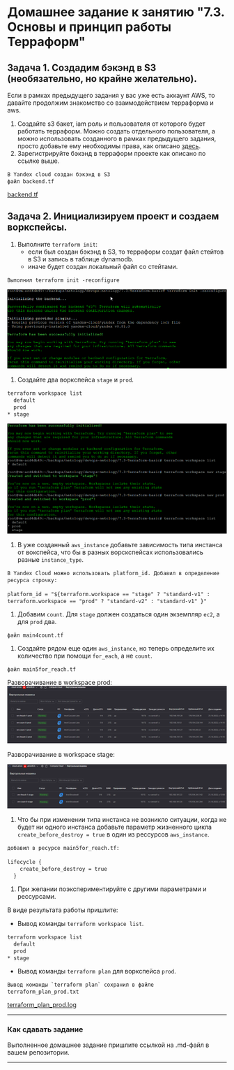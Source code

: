 # Домашнее задание к занятию "7.3. Основы и принцип работы Терраформ"

## Задача 1. Создадим бэкэнд в S3 (необязательно, но крайне желательно).

Если в рамках предыдущего задания у вас уже есть аккаунт AWS, то давайте продолжим знакомство со взаимодействием
терраформа и aws. 

1. Создайте s3 бакет, iam роль и пользователя от которого будет работать терраформ. Можно создать отдельного пользователя,
а можно использовать созданного в рамках предыдущего задания, просто добавьте ему необходимы права, как описано 
[здесь](https://www.terraform.io/docs/backends/types/s3.html).
1. Зарегистрируйте бэкэнд в терраформ проекте как описано по ссылке выше. 
```
В Yandex cloud создан бэкэнд в S3
файл backend.tf
```
[backend.tf](backend.tf)

## Задача 2. Инициализируем проект и создаем воркспейсы. 

1. Выполните `terraform init`:
    * если был создан бэкэнд в S3, то терраформ создат файл стейтов в S3 и запись в таблице 
dynamodb.
    * иначе будет создан локальный файл со стейтами.  

```
Выполнил terraform init -reconfigure
```
![7.3_tf_init](img/7.3_tf_init.png "terraform init")

1. Создайте два воркспейса `stage` и `prod`.

```
terraform workspace list
  default
  prod
* stage
```

![7.3_workspases](img/7.3_workspases.png "terraform workspaces")

1. В уже созданный `aws_instance` добавьте зависимость типа инстанса от вокспейса, что бы в разных ворскспейсах 
использовались разные `instance_type`.

```
В Yandex Cloud можно использовать platform_id. Добавил в определение ресурса строчку:

platform_id = "${terraform.workspace == "stage" ? "standard-v1" : terraform.workspace == "prod" ? "standard-v2" : "standard-v1" }"

```


1. Добавим `count`. Для `stage` должен создаться один экземпляр `ec2`, а для `prod` два. 

```
файл main4count.tf

```

1. Создайте рядом еще один `aws_instance`, но теперь определите их количество при помощи `for_each`, а не `count`.

```
файл main5for_reach.tf

```

Разворачивание в workspace prod:
![7.3_vm4-5prod](img/7.3_vm4-5prod.png "7.3_vm prod")

Разворачивание в workspace stage:

![7.3_vm4-5stage](img/7.3_vm4-5stage.png "7.3_vm stage")

1. Что бы при изменении типа инстанса не возникло ситуации, когда не будет ни одного инстанса добавьте параметр
жизненного цикла `create_before_destroy = true` в один из рессурсов `aws_instance`.

```
добавил в ресурсе main5for_reach.tf:

lifecycle {
    create_before_destroy = true
  }
```

1. При желании поэкспериментируйте с другими параметрами и рессурсами.

В виде результата работы пришлите:
* Вывод команды `terraform workspace list`.

```
terraform workspace list
  default
  prod
* stage

```
* Вывод команды `terraform plan` для воркспейса `prod`.  

```
Вывод команды `terraform plan` сохранил в файле terraform_plan_prod.txt

```
[terraform_plan_prod.log](terraform_plan_prod.log)

---

### Как cдавать задание

Выполненное домашнее задание пришлите ссылкой на .md-файл в вашем репозитории.

---
